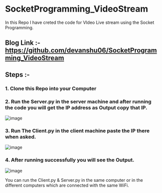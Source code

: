 # SocketProgramming_VideoStream

In this Repo I have creted the code for VIdeo Live stream using the Socket Programming.

## Blog Link :- https://github.com/devanshu06/SocketProgramming_VideoStream

## Steps :-

### 1. Clone this Repo into your Computer
### 2. Run the Server.py in the server machine and after running the code you will get the IP address as Output copy that IP.
![image](https://user-images.githubusercontent.com/65216265/121506054-030e9f00-ca01-11eb-9191-5c519441a672.png)

### 3. Run The Client.py in the client machine paste the IP there when asked.
![image](https://user-images.githubusercontent.com/65216265/121506198-22a5c780-ca01-11eb-9f65-4cad741a59b8.png)

### 4. After running successfully you will see the Output.
![image](https://user-images.githubusercontent.com/65216265/121506405-4c5eee80-ca01-11eb-8b0c-25cc9b139162.png)

You can run the Client.py & Server.py in the same computer or in the different computers which are connected with the same WiFi.
